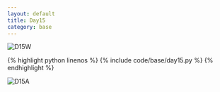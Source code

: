 ```yaml
---
layout: default
title: Day15
category: base
---
```


![D15W](https://cdn.jsdelivr.net/gh/102300671/image@main/pydevbase/base/D15W.png)

{% highlight python linenos %}
{% include code/base/day15.py %}
{% endhighlight %}

![D15A](https://cdn.jsdelivr.net/gh/102300671/image@main/pydevbase/base/Da5A.png)
